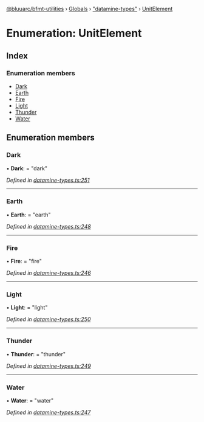 [@bluuarc/bfmt-utilities](../README.md) › [Globals](../globals.md) › ["datamine-types"](../modules/_datamine_types_.md) › [UnitElement](_datamine_types_.unitelement.md)

# Enumeration: UnitElement

## Index

### Enumeration members

* [Dark](_datamine_types_.unitelement.md#dark)
* [Earth](_datamine_types_.unitelement.md#earth)
* [Fire](_datamine_types_.unitelement.md#fire)
* [Light](_datamine_types_.unitelement.md#light)
* [Thunder](_datamine_types_.unitelement.md#thunder)
* [Water](_datamine_types_.unitelement.md#water)

## Enumeration members

###  Dark

• **Dark**: = "dark"

*Defined in [datamine-types.ts:251](https://github.com/BluuArc/bfmt-utilities/blob/1f753a7/src/datamine-types.ts#L251)*

___

###  Earth

• **Earth**: = "earth"

*Defined in [datamine-types.ts:248](https://github.com/BluuArc/bfmt-utilities/blob/1f753a7/src/datamine-types.ts#L248)*

___

###  Fire

• **Fire**: = "fire"

*Defined in [datamine-types.ts:246](https://github.com/BluuArc/bfmt-utilities/blob/1f753a7/src/datamine-types.ts#L246)*

___

###  Light

• **Light**: = "light"

*Defined in [datamine-types.ts:250](https://github.com/BluuArc/bfmt-utilities/blob/1f753a7/src/datamine-types.ts#L250)*

___

###  Thunder

• **Thunder**: = "thunder"

*Defined in [datamine-types.ts:249](https://github.com/BluuArc/bfmt-utilities/blob/1f753a7/src/datamine-types.ts#L249)*

___

###  Water

• **Water**: = "water"

*Defined in [datamine-types.ts:247](https://github.com/BluuArc/bfmt-utilities/blob/1f753a7/src/datamine-types.ts#L247)*
